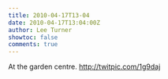 ```yaml
---
title: 2010-04-17T13-04
date: 2010-04-17T13:04:00Z
author: Lee Turner
showtoc: false
comments: true
---
```


At the garden centre.  http://twitpic.com/1g9daj

